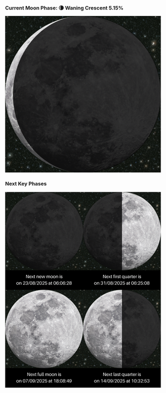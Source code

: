 ### Current Moon Phase: 🌘 Waning Crescent 5.15%
![Moon Phase](moonphase.png)
### Next Key Phases
![Gallery](gallery.png)